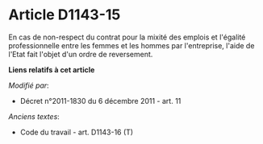 # Article D1143-15

En cas de non-respect du contrat pour la mixité des emplois et l'égalité professionnelle entre les femmes et les hommes  par
l'entreprise, l'aide de l'Etat fait l'objet d'un ordre de reversement.

**Liens relatifs à cet article**

_Modifié par_:

  - Décret n°2011-1830 du 6 décembre 2011 - art. 11

_Anciens textes_:

  - Code du travail - art. D1143-16 (T)
